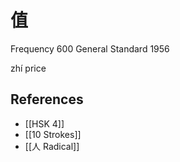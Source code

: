 # 值
Frequency 600
General Standard 1956

zhí
price

## References
- [[HSK 4]]
- [[10 Strokes]]
- [[人 Radical]]